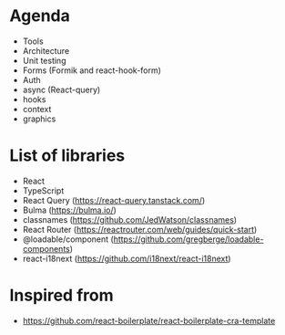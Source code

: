 # Agenda

- Tools
- Architecture
- Unit testing
- Forms (Formik and react-hook-form)
- Auth
- async (React-query)
- hooks
- context
- graphics


# List of libraries
- React
- TypeScript
- React Query (https://react-query.tanstack.com/)
- Bulma (https://bulma.io/)
- classnames (https://github.com/JedWatson/classnames)
- React Router (https://reactrouter.com/web/guides/quick-start)
- @loadable/component (https://github.com/gregberge/loadable-components)
- react-i18next (https://github.com/i18next/react-i18next)

# Inspired from
- https://github.com/react-boilerplate/react-boilerplate-cra-template